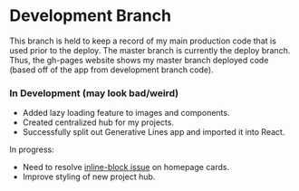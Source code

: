 # Development Branch

This branch is held to keep a record of my main production code that is used prior to the deploy. The master branch is currently the deploy branch. Thus, the gh-pages website shows my master branch deployed code (based off of the app from development branch code).

### In Development (may look bad/weird)

- Added lazy loading feature to images and components.
- Created centralized hub for my projects.
- Successfully split out Generative Lines app and imported it into React.

In progress:

- Need to resolve [inline-block issue](https://github.com/Aljullu/react-lazy-load-image-component/issues/33) on homepage cards.
- Improve styling of new project hub.
